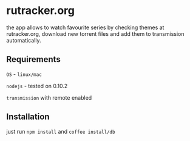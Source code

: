 rutracker.org
======

the app allows to watch favourite series by checking themes at rutracker.org, download new torrent files and add them to transmission automatically.


Requirements
-------
`OS` - `linux/mac`

`nodejs` - tested on 0.10.2

`transmission` with remote enabled

Installation
-------
just run `npm install` and `coffee install/db`


